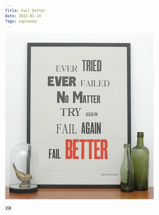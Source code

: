 ```yaml
---
Title: Fail better
Date: 2012-01-16
Tags: картинки
---
```


![fail-better.jpg](images/fail-better.jpg)

[via](http://theblackworkshop.tumblr.com/post/15941052127)